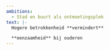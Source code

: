```yaml
---
ambitions:
  - Stad en buurt als ontmoetingsplek
text: |-
  Hogere betrokkenheid **vermindert**

  **eenzaamheid** bij ouderen
---
```

